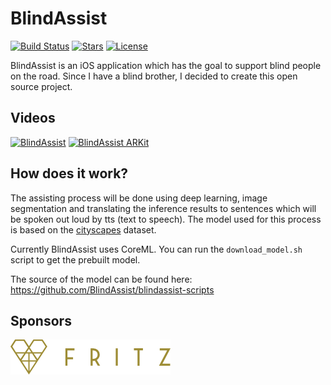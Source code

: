 # BlindAssist
[![Build Status](https://travis-ci.com/BlindAssist/blindassist-ios.svg?branch=develop)](https://travis-ci.com/BlindAssist/blindassist-ios)
[![Stars](http://starveller.sigsev.io/api/repos/BlindAssist/blindassist-ios/badge)](http://starveller.sigsev.io/BlindAssist/blindassist-ios)
[![License](https://img.shields.io/badge/License-GPL%20v3-blue.svg)](LICENSE)

BlindAssist is an iOS application which has the goal to support blind people
on the road. Since I have a blind brother, I decided to create this open source
project.

## Videos
[![BlindAssist](https://img.youtube.com/vi/eb-ESNV_PEI/0.jpg)](https://www.youtube.com/watch?v=eb-ESNV_PEI "BlindAssist")
[![BlindAssist ARKit](https://img.youtube.com/vi/t-L0bm0pySU/0.jpg)](https://www.youtube.com/watch?v=t-L0bm0pySU "BlindAssist ARKit")

## How does it work?
The assisting process will be done using deep learning, image segmentation
and translating the inference results to sentences which will be spoken out loud 
by tts (text to speech). The model used for this process is based on the
[cityscapes](https://www.cityscapes-dataset.com) dataset.

Currently BlindAssist uses CoreML. You can run the `download_model.sh` script to
get the prebuilt model.

The source of the model can be found here:
https://github.com/BlindAssist/blindassist-scripts

## Sponsors
[![Fritz](images/fritz_logo.png?raw=true)](https://fritz.ai)
